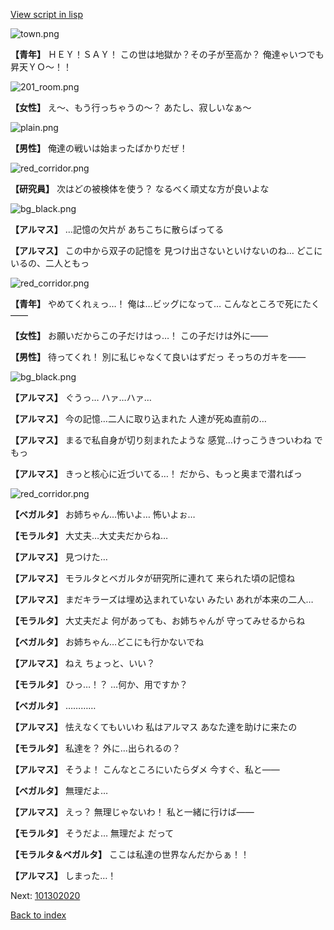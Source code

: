 [View script in lisp](../scripts/101302010.txt)

![town.png](../images/backgrounds/town.png)

**【青年】**
ＨＥＹ！ＳＡＹ！
この世は地獄か？その子が至高か？
俺達ゃいつでも昇天ＹＯ～！！

![201_room.png](../images/backgrounds/201_room.png)

**【女性】**
え～、もう行っちゃうの～？
あたし、寂しいなぁ～

![plain.png](../images/backgrounds/plain.png)

**【男性】**
俺達の戦いは始まったばかりだぜ！

![red_corridor.png](../images/backgrounds/red_corridor.png)

**【研究員】**
次はどの被検体を使う？
なるべく頑丈な方が良いよな

![bg_black.png](../images/backgrounds/bg_black.png)

**【アルマス】**
…記憶の欠片が
あちこちに散らばってる

**【アルマス】**
この中から双子の記憶を
見つけ出さないといけないのね…
どこにいるの、二人ともっ

![red_corridor.png](../images/backgrounds/red_corridor.png)

**【青年】**
やめてくれぇっ…！
俺は…ビッグになって…
こんなところで死にたく――

**【女性】**
お願いだからこの子だけはっ…！
この子だけは外に――

**【男性】**
待ってくれ！
別に私じゃなくて良いはずだっ
そっちのガキを――

![bg_black.png](../images/backgrounds/bg_black.png)

**【アルマス】**
ぐうっ…
ハァ…ハァ…

**【アルマス】**
今の記憶…二人に取り込まれた
人達が死ぬ直前の…

**【アルマス】**
まるで私自身が切り刻まれたような
感覚…けっこうきついわね
でもっ

**【アルマス】**
きっと核心に近づいてる…！
だから、もっと奥まで潜ればっ

![red_corridor.png](../images/backgrounds/red_corridor.png)

**【ベガルタ】**
お姉ちゃん…怖いよ…
怖いよぉ…

**【モラルタ】**
大丈夫…大丈夫だからね…

**【アルマス】**
見つけた…

**【アルマス】**
モラルタとベガルタが研究所に連れて
来られた頃の記憶ね

**【アルマス】**
まだキラーズは埋め込まれていない
みたい
あれが本来の二人…

**【モラルタ】**
大丈夫だよ
何があっても、お姉ちゃんが
守ってみせるからね

**【ベガルタ】**
お姉ちゃん…どこにも行かないでね

**【アルマス】**
ねえ
ちょっと、いい？

**【モラルタ】**
ひっ…！？
…何か、用ですか？

**【ベガルタ】**
…………

**【アルマス】**
怯えなくてもいいわ
私はアルマス
あなた達を助けに来たの

**【モラルタ】**
私達を？
外に…出られるの？

**【アルマス】**
そうよ！
こんなところにいたらダメ
今すぐ、私と――

**【ベガルタ】**
無理だよ…

**【アルマス】**
えっ？
無理じゃないわ！
私と一緒に行けば――

**【モラルタ】**
そうだよ…
無理だよ
だって

**【モラルタ＆ベガルタ】**
ここは私達の世界なんだからぁ！！

**【アルマス】**
しまった…！

Next: [101302020](101302020.md)

[Back to index](index.md)
